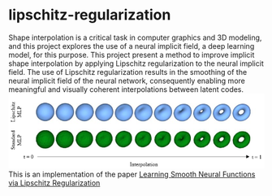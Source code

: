 # lipschitz-regularization
Shape interpolation is a critical task in computer graphics and 3D modeling, and this project explores the use of a neural implicit field, a deep learning model, for this purpose. This project present a method to improve implicit shape interpolation by applying Lipschitz regularization to the neural implicit field. The use of Lipschitz regularization results in the smoothing of the neural implicit field of the neural network, consequently enabling more meaningful and visually coherent interpolations between latent codes.
![Interpolation between Sphere and Torus](images/sphere_torus.png)
This is an implementation of the paper [Learning Smooth Neural Functions via Lipschitz Regularization](https://research.nvidia.com/labs/toronto-ai/lip-mlp/lipmlp_final.pdf)
